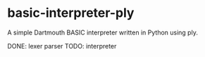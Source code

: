 # basic-interpreter-ply
A simple Dartmouth BASIC interpreter written in Python using ply.

DONE: lexer parser
TODO: interpreter
